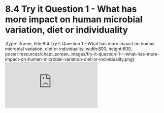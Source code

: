# 8.4 Try it Question 1 - What has more impact on human microbial variation, diet or individuality
 
{type: iframe, title:8.4 Try it Question 1 - What has more impact on human microbial variation, diet or individuality, width:800, height:600, poster:resources/chapt_screen_images/try-it-question-1---what-has-more-impact-on-human-microbial-variation-diet-or-individuality.png}
![](https://sayumiyork.github.io/miniCURE-16S_Test/try-it-question-1---what-has-more-impact-on-human-microbial-variation-diet-or-individuality.html)
 

 
